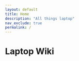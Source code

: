 ```yaml
---
layout: default
title: Home
description: "All things laptop"
nav_exclude: true
permalink: /
---
```


# Laptop Wiki

